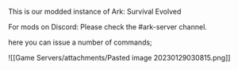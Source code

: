 This is our modded instance of Ark: Survival Evolved

For mods on Discord:
Please check the #ark-server channel.

here you can issue a number of commands;

![[Game Servers/attachments/Pasted image 20230129030815.png]]
